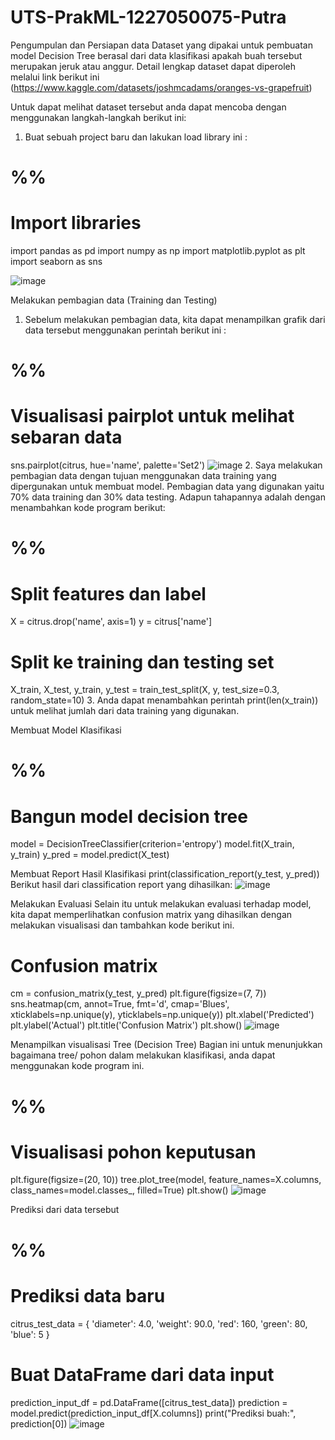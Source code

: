 # UTS-PrakML-1227050075-Putra
Pengumpulan dan Persiapan data
Dataset yang dipakai untuk pembuatan model Decision Tree berasal dari data klasifikasi apakah buah tersebut merupakan jeruk atau anggur. Detail lengkap dataset dapat diperoleh melalui link berikut ini (https://www.kaggle.com/datasets/joshmcadams/oranges-vs-grapefruit)

Untuk dapat melihat dataset tersebut anda dapat mencoba dengan menggunakan langkah-langkah berikut ini:
1. Buat sebuah project baru dan lakukan load library ini :
# %%
# Import libraries
import pandas as pd
import numpy as np
import matplotlib.pyplot as plt
import seaborn as sns

![image](https://github.com/user-attachments/assets/4da5e9eb-f000-489d-937b-a66f29914ed2)

Melakukan pembagian data (Training dan Testing)
1. Sebelum melakukan pembagian data, kita dapat menampilkan grafik dari data tersebut menggunakan perintah berikut ini :
# %%
# Visualisasi pairplot untuk melihat sebaran data
sns.pairplot(citrus, hue='name', palette='Set2')
![image](https://github.com/user-attachments/assets/64a740a9-2f2e-4e3d-a7d4-12868f641f94)
2. Saya melakukan pembagian data dengan tujuan menggunakan data training yang dipergunakan untuk membuat model. Pembagian data yang digunakan yaitu 70% data training dan 30% data testing. Adapun tahapannya adalah dengan menambahkan kode program berikut:
# %%
# Split features dan label
X = citrus.drop('name', axis=1)
y = citrus['name']

# Split ke training dan testing set
X_train, X_test, y_train, y_test = train_test_split(X, y, test_size=0.3, random_state=10)
3. Anda dapat menambahkan perintah print(len(x_train)) untuk melihat jumlah dari data training yang digunakan.

Membuat Model Klasifikasi
# %%
# Bangun model decision tree
model = DecisionTreeClassifier(criterion='entropy')
model.fit(X_train, y_train)
y_pred = model.predict(X_test)

Membuat Report Hasil Klasifikasi
print(classification_report(y_test, y_pred))
Berikut hasil dari classification report yang dihasilkan:
![image](https://github.com/user-attachments/assets/cf4101ef-d56c-47c7-ac50-ce1f40484c72)

Melakukan Evaluasi
Selain itu untuk melakukan evaluasi terhadap model, kita dapat memperlihatkan confusion matrix yang dihasilkan dengan melakukan visualisasi dan tambahkan kode berikut ini.
# Confusion matrix
cm = confusion_matrix(y_test, y_pred)
plt.figure(figsize=(7, 7))
sns.heatmap(cm, annot=True, fmt='d', cmap='Blues', xticklabels=np.unique(y), yticklabels=np.unique(y))
plt.xlabel('Predicted')
plt.ylabel('Actual')
plt.title('Confusion Matrix')
plt.show()
![image](https://github.com/user-attachments/assets/5f073269-2a68-40d0-b461-92778618ef6a)

Menampilkan visualisasi Tree (Decision Tree)
Bagian ini untuk menunjukkan bagaimana tree/ pohon dalam melakukan klasifikasi, anda dapat menggunakan kode program ini.
# %%
# Visualisasi pohon keputusan
plt.figure(figsize=(20, 10))
tree.plot_tree(model, feature_names=X.columns, class_names=model.classes_, filled=True)
plt.show()
![image](https://github.com/user-attachments/assets/894c9b01-646c-442e-93a5-e7baec748b07)


Prediksi dari data tersebut
# %%
# Prediksi data baru
citrus_test_data = {
    'diameter': 4.0,
    'weight': 90.0,
    'red': 160,
    'green': 80,
    'blue': 5
}

# Buat DataFrame dari data input
prediction_input_df = pd.DataFrame([citrus_test_data])
prediction = model.predict(prediction_input_df[X.columns])
print("Prediksi buah:", prediction[0])
![image](https://github.com/user-attachments/assets/491fa64b-4bc5-4895-b94d-98c47afe4aa3)



